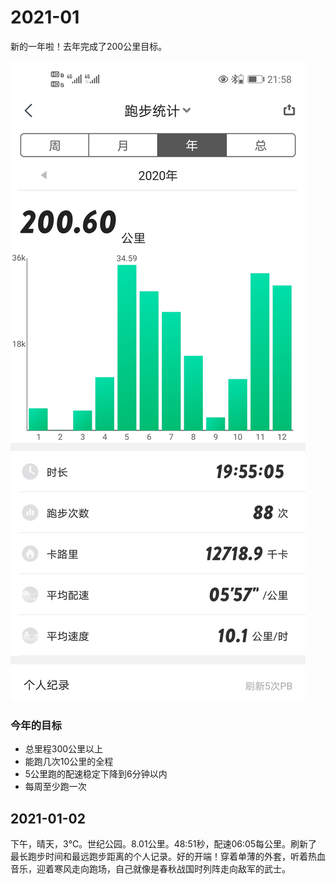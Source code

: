 # 2021-01

新的一年啦！去年完成了200公里目标。

![2020-stats](./pics/WechatIMG7.jpeg)

### 今年的目标

- 总里程300公里以上
- 能跑几次10公里的全程
- 5公里跑的配速稳定下降到6分钟以内
- 每周至少跑一次

## 2021-01-02

下午，晴天，3℃。世纪公园。8.01公里。48:51秒，配速06:05每公里。刷新了最长跑步时间和最远跑步距离的个人记录。好的开端！穿着单薄的外套，听着热血音乐，迎着寒风走向跑场，自己就像是春秋战国时列阵走向敌军的武士。

